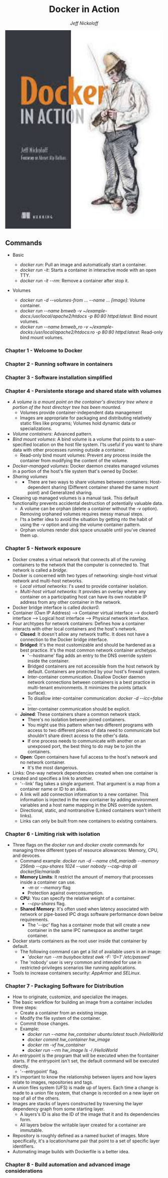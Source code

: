 <div align="center">
  <h1> Docker in Action </h1>
  <p> <i> Jeff Nickoloff</i> </p>
</div>

<div align='center'> 
  <img src="./images/capa.png" width="600px"> 
</div>

## Commands
- Basic
    - *docker run*: Pull an image and automatically start a container.
    - *docker run -it*: Starts a container in interactive mode with an open TTY.
    - *docker run -it --rm*: Remove a container after stop it.

- Volumes
    - *docker run -d --volumes-from ... --name ... [image]*: Volume container. 
    - *docker run --name bmweb -v ~/example-docs:/usr/local/apache2/htdocs -p 80:80 httpd:latest*: Bind mount volumes.
    - *docker run --name bmweb_ro -v ~/example-docks:/usr/local/apache2/htdocs:ro -p 80:80 httpd:latest*: Read-only bind mount volumes.
      
### Chapter 1 - Welcome to Docker
### Chapter 2 - Running software in containers
### Chapter 3 - Software installation simplified
### Chapter 4 - Persistente storage and shared state with volumes
- *A volume is a mount point on the container's directory tree where a portion of the host directoyr tree has been mounted.*
    - Volumes provide container-independent data management
    - Images are appropriate for packaging and distributing relatively static files like programs; Volumes hold dynamic data or specializations.
- *Volume containers*: Advanced pattern.
- *Bind mount volumes*: A bind volume is a volume that points to a user-specified location on the host file system. I'ts useful if you want to share data with other processes running outside a container.
    - Read-only bind mount volumes: Prevent any process inside the container from modifying the content of the volume.
- *Docker-managed volumes*: Docker daemon creates managed volumes in a portion of the host's file system that's owned by Docker.
- *Sharing volumes*
    - - There are two ways to share volumes between containers: Host-dependent sharing (Different container shared the same mount point) and Generalized sharing.
- Cleaning up managed volumes is a manual task. This default functionality prevents accidental destruction of potentially valuable data.
    - A volume can be orphan (delete a container without the -v option). Removing orphaned volumes requires messy manual steps.
    - I'ts a better idea to avoid the situation by getting nto the habit of using the -v option and uing the volume container pattern.
    - Orphan volumes render disk space unusable until you've cleaned them up.

### Chapter 5 - Network exposure
- Docker creates a virtual network that connects all of the running containers to the network that the computer is connected to. That network is called a *bridge*.
- Docker is concerned with two types of networking: single-host virtual network and multi-host networks.
    - *Local virtual networks*: I's used to provide container isolation.
    - *Multi-host virtual networks*: It provides an overlay where any container on a participating host can have its own routable IP address from any other container in the network.
- Docker bridge interface is called *docker0*.
- Container (Own IP Address) --> Container virtual interface --> docker0 interface --> Logical host interface --> Physical network interface.
- Four archtypes for network containers: Defines how a container interacts with other local containers and the host's network.
    - **Closed**: It doesn't allow any network traffic. It does not have a connection to the Docker bridge interface.
    - **Bridged**: It's the most customizable and should be hardened as a best practice. It's the most common network container archetype.
        - '--hostname' flag adds an entry to the DNS override system inside the container.
        - Bridged containers are not accessible from the host network by default. Containers are protected by your host's firewall system.
        - Inter-container communication. Disallow Docker daemon network connections between containers is a best practice in multi-tenant environments. It minimizes the points (attack surface).
        - To disallow inter-container communication: *docker -d --icc=false ...*
        - Inter-container communication should be explicit.
    - **Joined**: These containers share a common network stack.
        - There's no isolation between joined containers.
        - You might use this pattern when two different programs with access to two different pieces of data need to communicate but shouldn't share direct access to the other's data.
        - If one process needs to communicate with another on an unexposed port, the best thing to do may be to join the containers.
    - **Open**: Open containers have full access to the host's network and no network container.
        - It's the most dangerous. 
- Links: One-way network dependencies created when one container is created and specifies a link to another.
    - '--link' flag takes a single argument. That argument is a map from a container name or ID to an alias.
    - A link will add connection information to a new container. This information is injected in the new container by adding environment variables and a host name mapping in the DNS override system.
    - Directional, static, and nontransitive (Linked containers won't inherit links).
    - Links can only be built from new containers to existing containers.

### Chapter 6 - Limiting risk with isolation
- Three flags on the *docker run* and *docker create* commands for managing three different types of resource allowances: Memory, CPU, and devoces.
    - Command example: *docker run -d --name ch6_mariadb --memory 256mb --cpu-shares 1024 --user nobody --cap-drop all dockerfile/mariadb*
    - **Memory Limits**: It restrict the amount of memory that processes inside a container can use.
        - *-m* or *--memory* flag
        - Protection against overconsumption.
    - **CPU**: You can specify the relative weight of a container.
        - *--cpu-shares* flag.
    - **Shared Memory**: It's often used when latency associated with network or pipe-based IPC drags software performance down below requirements. 
        - The '--ipc' flag has a container mode that will create a new container in the same IPC namespace as another target container.
- Docker starts containers as the root user inside that container by default.
    - The following command can get a list of available users in an image:
        - '*docker run --rm busybox:latest awk -F: '$0=$1' /etc/passwd*'  
    - The 'nobody' user is very common and intended for use in restricted-privileges scenarios like running applications.
- Tools to increase containers security: *AppArmor* and *SELinux*.

### Chapter 7 - Packaging Software for Distribution
- How to originate, customize, and specialize the images.
- The basic workflow for building an image from a container includes three steps:
    - Create a container from an existing image.
    - Modify the file system of the container.
    - Commit those changes.
    - Example:
        - *docker run --name hw_container ubuntu:latest touch /HelloWorld*
        - *docker commit hw_container hw_image*
        - *docker rm -vf hw_container*
        - *docker run --rm hw_image ls -l /HelloWorld*
- An entrypoint is the program that will be executed when the fcontainer starts. If the entrypoint isn't set, the default command will be executed directly.
    - '--entrypoint' flag.
- It's important to know the relationship between layers and how layers relate to images, repositories and tags.
- A union files system (UFS) is made up of layers. Each time a change is made to a union file system, that change is recorded on a new layer on top of all of the others.
- Images are stacks of layers constructed by traversing the layer dependency graph from some starting layer.
    - A layers's ID is also the ID of the image that it and its dependencies form.
    - All layers below the writable layer created for a container are immutable.
- Repository is roughly defined as a named bucket of images. More specifically, it's a location/name pair that point to a set of specific layer identifiers.
- Automating image builds with Dockerfile is a better idea.

### Chapter 8 - Build automation and advanced image considerations
